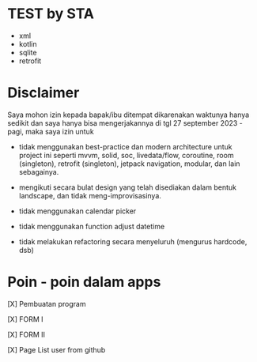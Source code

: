 # TEST by STA
- xml
- kotlin
- sqlite
- retrofit

# Disclaimer
Saya mohon izin kepada bapak/ibu ditempat
dikarenakan waktunya hanya sedikit dan saya hanya bisa mengerjakannya di tgl 27 september 2023 - pagi,
maka saya izin untuk
- tidak menggunakan best-practice dan modern architecture untuk project ini
seperti mvvm, solid, soc, livedata/flow, coroutine, room (singleton), retrofit (singleton), jetpack navigation, modular, dan lain sebagainya.

- mengikuti secara bulat design yang telah disediakan dalam bentuk
landscape, dan tidak meng-improvisasinya.

- tidak menggunakan calendar picker

- tidak menggunakan function adjust datetime

- tidak melakukan refactoring secara menyeluruh (mengurus hardcode, dsb)


# Poin - poin dalam apps

[X] Pembuatan program

[X] FORM I

[X] FORM II

[X] Page List user from github